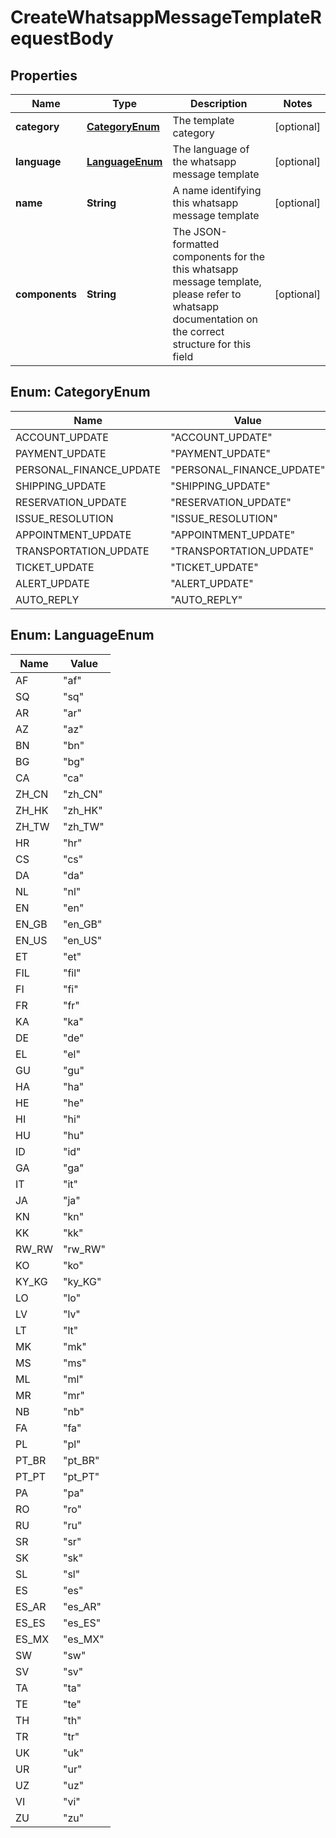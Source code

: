 

# CreateWhatsappMessageTemplateRequestBody


## Properties

| Name | Type | Description | Notes |
|------------ | ------------- | ------------- | -------------|
|**category** | [**CategoryEnum**](#CategoryEnum) | The template category |  [optional] |
|**language** | [**LanguageEnum**](#LanguageEnum) | The language of the whatsapp message template |  [optional] |
|**name** | **String** | A name identifying this whatsapp message template |  [optional] |
|**components** | **String** | The JSON-formatted components for the this whatsapp message template, please refer to whatsapp documentation on the correct structure for this field |  [optional] |



## Enum: CategoryEnum

| Name | Value |
|---- | -----|
| ACCOUNT_UPDATE | &quot;ACCOUNT_UPDATE&quot; |
| PAYMENT_UPDATE | &quot;PAYMENT_UPDATE&quot; |
| PERSONAL_FINANCE_UPDATE | &quot;PERSONAL_FINANCE_UPDATE&quot; |
| SHIPPING_UPDATE | &quot;SHIPPING_UPDATE&quot; |
| RESERVATION_UPDATE | &quot;RESERVATION_UPDATE&quot; |
| ISSUE_RESOLUTION | &quot;ISSUE_RESOLUTION&quot; |
| APPOINTMENT_UPDATE | &quot;APPOINTMENT_UPDATE&quot; |
| TRANSPORTATION_UPDATE | &quot;TRANSPORTATION_UPDATE&quot; |
| TICKET_UPDATE | &quot;TICKET_UPDATE&quot; |
| ALERT_UPDATE | &quot;ALERT_UPDATE&quot; |
| AUTO_REPLY | &quot;AUTO_REPLY&quot; |



## Enum: LanguageEnum

| Name | Value |
|---- | -----|
| AF | &quot;af&quot; |
| SQ | &quot;sq&quot; |
| AR | &quot;ar&quot; |
| AZ | &quot;az&quot; |
| BN | &quot;bn&quot; |
| BG | &quot;bg&quot; |
| CA | &quot;ca&quot; |
| ZH_CN | &quot;zh_CN&quot; |
| ZH_HK | &quot;zh_HK&quot; |
| ZH_TW | &quot;zh_TW&quot; |
| HR | &quot;hr&quot; |
| CS | &quot;cs&quot; |
| DA | &quot;da&quot; |
| NL | &quot;nl&quot; |
| EN | &quot;en&quot; |
| EN_GB | &quot;en_GB&quot; |
| EN_US | &quot;en_US&quot; |
| ET | &quot;et&quot; |
| FIL | &quot;fil&quot; |
| FI | &quot;fi&quot; |
| FR | &quot;fr&quot; |
| KA | &quot;ka&quot; |
| DE | &quot;de&quot; |
| EL | &quot;el&quot; |
| GU | &quot;gu&quot; |
| HA | &quot;ha&quot; |
| HE | &quot;he&quot; |
| HI | &quot;hi&quot; |
| HU | &quot;hu&quot; |
| ID | &quot;id&quot; |
| GA | &quot;ga&quot; |
| IT | &quot;it&quot; |
| JA | &quot;ja&quot; |
| KN | &quot;kn&quot; |
| KK | &quot;kk&quot; |
| RW_RW | &quot;rw_RW&quot; |
| KO | &quot;ko&quot; |
| KY_KG | &quot;ky_KG&quot; |
| LO | &quot;lo&quot; |
| LV | &quot;lv&quot; |
| LT | &quot;lt&quot; |
| MK | &quot;mk&quot; |
| MS | &quot;ms&quot; |
| ML | &quot;ml&quot; |
| MR | &quot;mr&quot; |
| NB | &quot;nb&quot; |
| FA | &quot;fa&quot; |
| PL | &quot;pl&quot; |
| PT_BR | &quot;pt_BR&quot; |
| PT_PT | &quot;pt_PT&quot; |
| PA | &quot;pa&quot; |
| RO | &quot;ro&quot; |
| RU | &quot;ru&quot; |
| SR | &quot;sr&quot; |
| SK | &quot;sk&quot; |
| SL | &quot;sl&quot; |
| ES | &quot;es&quot; |
| ES_AR | &quot;es_AR&quot; |
| ES_ES | &quot;es_ES&quot; |
| ES_MX | &quot;es_MX&quot; |
| SW | &quot;sw&quot; |
| SV | &quot;sv&quot; |
| TA | &quot;ta&quot; |
| TE | &quot;te&quot; |
| TH | &quot;th&quot; |
| TR | &quot;tr&quot; |
| UK | &quot;uk&quot; |
| UR | &quot;ur&quot; |
| UZ | &quot;uz&quot; |
| VI | &quot;vi&quot; |
| ZU | &quot;zu&quot; |



